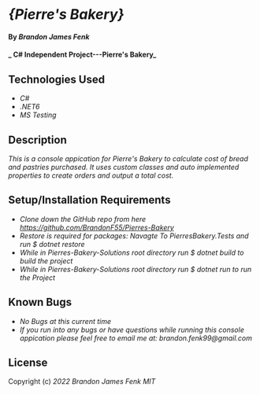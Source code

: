 # _{Pierre's Bakery}_

#### By _Brandon James Fenk_

#### _ C# Independent Project---Pierre's Bakery_

## Technologies Used

* _C#_
* _.NET6_
* _MS Testing_


## Description

_This is a console appication for Pierre's Bakery to calculate cost of bread and pastries purchased. It uses custom classes and auto implemented properties to create orders and output a total cost._

## Setup/Installation Requirements

* _Clone down the GitHub repo from here https://github.com/BrandonF55/Pierres-Bakery_
* _Restore is required for packages: Navagte To PierresBakery.Tests and run $ dotnet restore_
* _While in Pierres-Bakery-Solutions root directory run $ dotnet build to build the project_
* _While in Pierres-Bakery-Solutions root directory run $ dotnet run to run the Project_


## Known Bugs

* _No Bugs at this current time_
* _If you run into any bugs or have questions while running this console appication please feel free to email me at: brandon.fenk99@gmail.com_

## License


Copyright (c) _2022_ _Brandon James Fenk MIT_